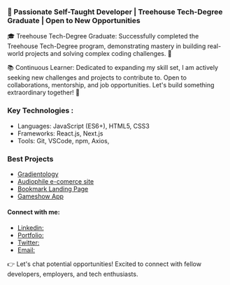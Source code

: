 ### 🚀 Passionate Self-Taught Developer | Treehouse Tech-Degree Graduate | Open to New Opportunities

🎓 Treehouse Tech-Degree Graduate:
Successfully completed the Treehouse Tech-Degree program, demonstrating mastery in building real-world projects and solving complex coding challenges. 🌳

📚 Continuous Learner:
Dedicated to expanding my skill set, I am actively seeking new challenges and projects to contribute to. Open to collaborations, mentorship, and job opportunities. Let's build something extraordinary together! 🚀

### Key Technologies :
  * Languages: JavaScript (ES6+), HTML5, CSS3
  * Frameworks: React.js, Next.js
  * Tools: Git, VSCode, npm, Axios,

### Best Projects
 * [Gradientology](https://jacobpacheco100.github.io/gradientology/)
 * [Audiophile e-comerce site](https://jacobpacheco100.github.io/Audiophile-e-commerce-website/)
 * [Bookmark Landing Page](https://jacobpacheco100.github.io/bookmark-landing-page/)
 * [Gameshow App](https://jacobpacheco100.github.io/GameShowApp/)
 
 #### Connect with me:
 * [Linkedin:](https://www.linkedin.com/in/jacobpachecofrontenddev/)
 * [Portfolio:](https://www.linkedin.com/in/jacobpachecofrontenddev/)
 * [Twitter:](https://www.linkedin.com/in/jacobpachecofrontenddev/)
 * [Email:](https://www.linkedin.com/in/jacobpachecofrontenddev/)

 👉 Let's chat potential opportunities! Excited to connect with fellow developers, employers, and tech enthusiasts.

